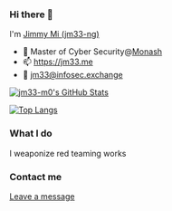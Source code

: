 ### Hi there 👋

I'm [Jimmy Mi (jm33-ng)](https://jm33.me/pages/jing-mi.html)

* 🏫 Master of Cyber Security@[Monash](https://www.monash.edu)
* 📫 https://jm33.me
* 🐘 <a rel="me" href="https://infosec.exchange/@jm33">jm33@infosec.exchange</a>

[![jm33-m0's GitHub Stats](https://github-readme-stats.vercel.app/api?username=jm33-m0&show_icons=true&hide_title=false)](https://github.com/jm33-m0)

[![Top Langs](https://github-readme-stats.vercel.app/api/top-langs/?username=jm33-m0&hide=shell,javascript,groff,tex,html&layout=compact)](https://github.com/search?q=user%3Ajm33-m0&type=Repositories)

### What I do

I weaponize red teaming works

### Contact me

[Leave a message](https://jm33.me/pages/got-something-to-say.html)
